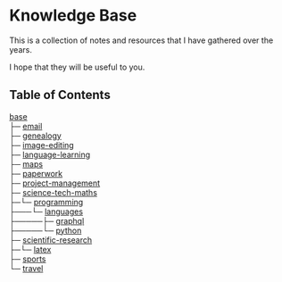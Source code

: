 # Knowledge Base

This is a collection of notes and resources that I have gathered over the years.

I hope that they will be useful to you.

## Table of Contents

[base](<base>)<br>
├─ [email](<base/email/email.md>)<br>
├─ [genealogy](<base/genealogy/genealogy.md>)<br>
├─ [image-editing](<base/image-editing/image-editing.md>)<br>
├─ [language-learning](<base/language-learning>)<br>
├─ [maps](<base/maps/maps.md>)<br>
├─ [paperwork](<base/paperwork>)<br>
├─ [project-management](<base/project-management>)<br>
├─ [science-tech-maths](<base/science-tech-maths>)<br>
├─└─ [programming](<base/science-tech-maths/programming>)<br>
├───└─ [languages](<base/science-tech-maths/programming/languages>)<br>
├─────├─ [graphql](<base/science-tech-maths/programming/languages/graphql/graphql.md>)<br>
├─────└─ [python](<base/science-tech-maths/programming/languages/python>)<br>
├─ [scientific-research](<base/scientific-research>)<br>
├─└─ [latex](<base/scientific-research/latex/latex.md>)<br>
├─ [sports](<base/sports/sports.md>)<br>
└─ [travel](<base/travel/travel.md>)<br>
